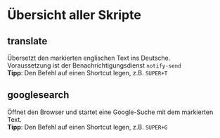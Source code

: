 # Übersicht aller Skripte

## translate
Übersetzt den markierten englischen Text ins Deutsche.  
Voraussetzung ist der Benachrichtigungsdienst ```notify-send```  
**Tipp**: Den Befehl auf einen Shortcut legen, z.B. ```SUPER+T```

## googlesearch
Öffnet den Browser und startet eine Google-Suche mit dem markierten Text.  
**Tipp**: Den Befehl auf einen Shortcut legen, z.B. ```SUPER+G```
